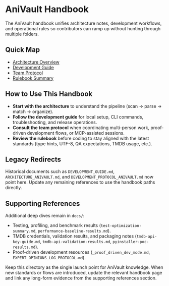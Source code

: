 # AniVault Handbook

The AniVault handbook unifies architecture notes, development workflows, and operational rules so contributors can ramp up without hunting through multiple folders.

## Quick Map
- [Architecture Overview](architecture.md)
- [Development Guide](development_guide.md)
- [Team Protocol](development_protocol.md)
- [Rulebook Summary](rulebook.md)

## How to Use This Handbook
- **Start with the architecture** to understand the pipeline (scan -> parse -> match -> organize).
- **Follow the development guide** for local setup, CLI commands, troubleshooting, and release operations.
- **Consult the team protocol** when coordinating multi-person work, proof-driven development flows, or MCP-assisted sessions.
- **Review the rulebook** before coding to stay aligned with the latest standards (type hints, UTF-8, QA expectations, TMDB usage, etc.).

## Legacy Redirects
Historical documents such as `DEVELOPMENT_GUIDE.md`, `ARCHITECTURE_ANIVAULT.md`, and `DEVELOPMENT_PROTOCOL_ANIVAULT.md` now point here. Update any remaining references to use the handbook paths directly.

## Supporting References
Additional deep dives remain in `docs/`:
- Testing, profiling, and benchmark results (`test-optimization-summary.md`, `performance-baseline-results.md`).
- TMDB credentials, validation results, and packaging notes (`tmdb-api-key-guide.md`, `tmdb-api-validation-results.md`, `pyinstaller-poc-results.md`).
- Proof-driven development resources (`_proof_driven_dev_mode.md`, `EXPERT_OPINIONS_LOG_PROTOCOL.md`).

Keep this directory as the single launch point for AniVault knowledge. When new standards or flows are introduced, update the relevant handbook page and link any long-form evidence from the supporting references section.
